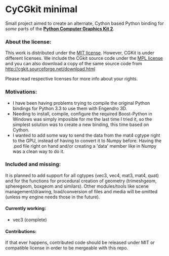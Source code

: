 # CyCGkit minimal

Small project aimed to create an alternate, Cython based Python binding for _some_ parts of the [__Python Computer 
Graphics Kit 2__](http://cgkit.sourceforge.net/).

### About the license:
This work is distributed under the [MIT license](https://opensource.org/licenses/MIT). However, CGKit is under 
different licenses. We include the CGkit source code under the [MPL license](https://www.mozilla.org/en-US/MPL/2.0/) 
and you can also download a copy of the same source code from http://cgkit.sourceforge.net/download.html

Please read respective licenses for more info about your rights.
  
### Motivations:
- I have been having problems trying to compile the original Python bindings for Python 3.3 to use them with 
 Engendro 3D. 
- Needing to install, compile, configure the required Boost-Python in Windows was simply imposible for me the last 
time I tried it, so the simplest solution was to create a new binding, this time based on Cython.
- I wanted to add some way to send the data from the mat4 cgtype right to the GPU, instead of having to convert it to 
Numpy before. Having the .pxd file right on hand and/or creating a 'data' member like in Numpy was a clean way to 
do it.

### Included and missing:
It is planned to add support for all cgtypes (vec3, vec4, mat3, mat4, quat) and for the functions for procedural 
creation of geometry (trimeshgeom, spheregeom, boxgeom and similars).
Other modules/tools like scene management/drawing, load/conversion of files and media will be omitted (unless my 
engine needs those in the future).

#### Currently working:
 - vec3 (complete)
 
#### Contributions:
If that ever happens, contributed code should be released under MIT or compatible license in order to be mergeable with this repo.



